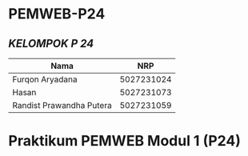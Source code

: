 # PEMWEB-P24


## ***KELOMPOK P 24***
| Nama      | NRP         |
  |-----------|-------------|
  | Furqon Aryadana | 5027231024   |
  | Hasan | 5027231073  |  
  | Randist Prawandha Putera  | 5027231059  |

# Praktikum PEMWEB Modul 1 (P24)
